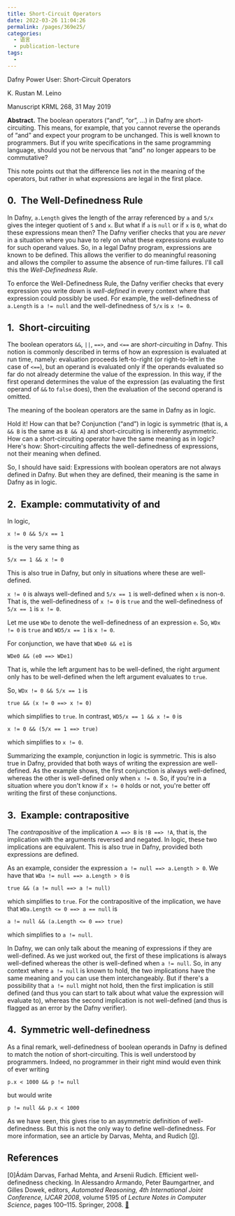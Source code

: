 ```yaml
---
title: Short-Circuit Operators
date: 2022-03-26 11:04:26
permalink: /pages/369e25/
categories:
  - 语言
  - publication-lecture
tags:
  - 
---
```

Dafny Power User:
Short-Circuit Operators

K. Rustan M. Leino

Manuscript KRML 268, 31 May 2019

**Abstract.** The boolean operators (“and”, “or”, …) in Dafny are short-circuiting. This means, for example, that you cannot reverse the operands of “and” and expect your program to be unchanged. This is well known to programmers. But if you write specifications in the same programming language, should you not be nervous that “and” no longer appears to be commutative?

This note points out that the difference lies not in the meaning of the operators, but rather in what expressions are legal in the first place.

## 0. The Well-Definedness Rule

In Dafny, `a.Length` gives the length of the array referenced by `a` and `5/x` gives the integer quotient of `5` and `x`. But what if `a` is `null` or if `x` is `0`, what do these expressions mean then? The Dafny verifier checks that you are *never* in a situation where you have to rely on what these expressions evaluate to for such operand values. So, in a legal Dafny program, expressions are known to be defined. This allows the verifier to do meaningful reasoning and allows the compiler to assume the absence of run-time failures. I'll call this the *Well-Definedness Rule*.

To enforce the Well-Definedness Rule, the Dafny verifier checks that every expression you write down is *well-defined* in every context where that expression could possibly be used. For example, the well-definedness of `a.Length` is `a != null` and the well-definedness of `5/x` is `x != 0`.

## 1. Short-circuiting

The boolean operators `&&`, `||`, `==>`, and `<==` are *short-circuiting* in Dafny. This notion is commonly described in terms of how an expression is evaluated at run time, namely: evaluation proceeds left-to-right (or right-to-left in the case of `<==`), but an operand is evaluated only if the operands evaluated so far do not already determine the value of the expression. In this way, if the first operand determines the value of the expression (as evaluating the first operand of `&&` to `false` does), then the evaluation of the second operand is omitted.

The meaning of the boolean operators are the same in Dafny as in logic.

Hold it! How can that be? Conjunction (“and”) in logic is symmetric (that is, `A && B` is the same as `B && A`) and short-circuiting is inherently asymmetric. How can a short-circuiting operator have the same meaning as in logic? Here's how: Short-circuiting affects the well-definedness of expressions, not their meaning when defined.

So, I should have said: Expressions with boolean operators are not always defined in Dafny. But when they are defined, their meaning is the same in Dafny as in logic.

## 2. Example: commutativity of and

In logic,

```dafnyx
x != 0 && 5/x == 1
```

is the very same thing as

```dafnyx
5/x == 1 && x != 0
```

This is also true in Dafny, but only in situations where these are well-defined.

`x != 0` is always well-defined and `5/x == 1` is well-defined when `x` is non-`0`. That is, the well-definedness of `x != 0` is `true` and the well-definedness of `5/x == 1` is `x != 0`.

Let me use `WDe` to denote the well-definedness of an expression `e`. So, `WDx != 0` is `true` and `WD5/x == 1` is `x != 0`.

For conjunction, we have that `WDe0 && e1` is

```dafnyx
WDe0 && (e0 ==> WDe1)
```

That is, while the left argument has to be well-defined, the right argument only has to be well-defined when the left argument evaluates to `true`.

So, `WDx != 0 && 5/x == 1` is

```dafnyx
true && (x != 0 ==> x != 0)
```

which simplifies to `true`. In contrast, `WD5/x == 1 && x != 0` is

```dafnyx
x != 0 && (5/x == 1 ==> true)
```

which simplifies to `x != 0`.

Summarizing the example, conjunction in logic is symmetric. This is also true in Dafny, provided that both ways of writing the expression are well-defined. As the example shows, the first conjunction is always well-defined, whereas the other is well-defined only when `x != 0`. So, if you're in a situation where you don't know if `x != 0` holds or not, you're better off writing the first of these conjunctions.

## 3. Example: contrapositive

The *contrapositive* of the implication `A ==> B` is `!B ==> !A`, that is, the implication with the arguments reversed and negated. In logic, these two implications are equivalent. This is also true in Dafny, provided both expressions are defined.

As an example, consider the expression `a != null ==> a.Length > 0`. We have that `WDa != null ==> a.Length > 0` is

```dafnyx
true && (a != null ==> a != null)
```

which simplifies to `true`. For the contrapositive of the implication, we have that `WDa.Length <= 0 ==> a == null` is

```dafnyx
a != null && (a.Length <= 0 ==> true)
```

which simplifies to `a != null`.

In Dafny, we can only talk about the meaning of expressions if they are well-defined. As we just worked out, the first of these implications is always well-defined whereas the other is well-defined when `a != null`. So, in any context where `a != null` is known to hold, the two implications have the same meaning and you can use them interchangeably. But if there's a possibility that `a != null` might not hold, then the first implication is still defined (and thus you can start to talk about what value the expression will evaluate to), whereas the second implication is not well-defined (and thus is flagged as an error by the Dafny verifier).

## 4. Symmetric well-definedness

As a final remark, well-definedness of boolean operands in Dafny is defined to match the notion of short-circuiting. This is well understood by programmers. Indeed, no programmer in their right mind would even think of ever writing

```dafnyx
p.x < 1000 && p != null
```

but would write

```dafnyx
p != null && p.x < 1000
```

As we have seen, this gives rise to an asymmetric definition of well-definedness. But this is not the only way to define well-definedness. For more information, see an article by Darvas, Mehta, and Rudich [[0](http://leino.science/papers/krml268.html#darvasmehtarudich:linearwellformedness)].

## References

[0]Ádám Darvas, Farhad Mehta, and Arsenii Rudich. Efficient well-definedness checking. In Alessandro Armando, Peter Baumgartner, and Gilles Dowek, editors, *Automated Reasoning, 4th International Joint Conference, IJCAR 2008*, volume 5195 of *Lecture Notes in Computer Science*, pages 100–115. Springer, 2008. [🔎](http://www.bing.com/search?q=Efficient+well+definedness+checking+++Darvas+Farhad+Mehta+Arsenii+Rudich+)